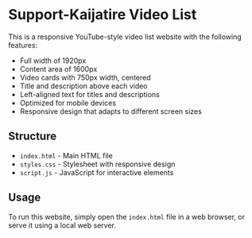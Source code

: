 # Support-Kaijatire Video List

This is a responsive YouTube-style video list website with the following features:

- Full width of 1920px
- Content area of 1600px
- Video cards with 750px width, centered
- Title and description above each video
- Left-aligned text for titles and descriptions
- Optimized for mobile devices
- Responsive design that adapts to different screen sizes

## Structure
- `index.html` - Main HTML file
- `styles.css` - Stylesheet with responsive design
- `script.js` - JavaScript for interactive elements

## Usage
To run this website, simply open the `index.html` file in a web browser, or serve it using a local web server.